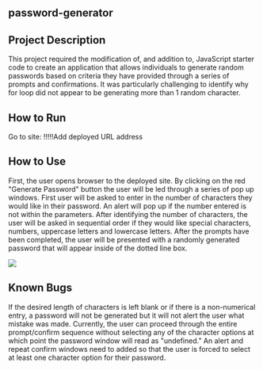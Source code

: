 ## password-generator

## Project Description

This project required the modification of, and addition to, JavaScript starter code to create an application that allows individuals to generate random passwords based on criteria they have provided through a series of prompts and confirmations. It was particularly challenging to identify why for loop did not appear to be generating more than 1 random character.

## How to Run
Go to site: 
!!!!!Add deployed URL address

## How to Use

First, the user opens browser to the deployed site. By clicking on the red "Generate Password" button the user will be led through a series of pop up windows. First user will be asked to enter in the number of characters they would like in their password. An alert will pop up if the number entered is not within the parameters. After identifying the number of characters, the user will be asked in sequential order if they would like special characters, numbers, uppercase letters and lowercase letters. After the prompts have been completed, the user will be presented with a randomly generated password that will appear inside of the dotted line box.

<img src="./assets/Photo1.jpg">

## Known Bugs

If the desired length of characters is left blank or if there is a non-numerical entry, a password will not be generated but it will not alert the user what mistake was made. Currently, the user can proceed through the entire prompt/confirm sequence without selecting any of the character options at which point the password window will read as "undefined." An alert and repeat confirm windows need to added so that the user is forced to select at least one character option for their password.


